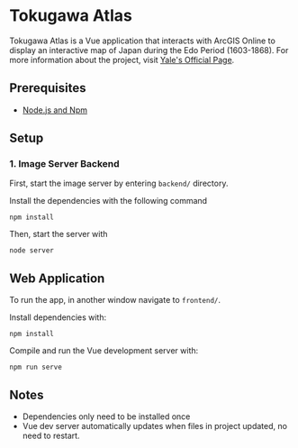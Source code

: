 # Tokugawa Atlas
Tokugawa Atlas is a Vue application that interacts with ArcGIS Online to display an interactive map of Japan during the Edo Period (1603-1868). 
For more information about the project, visit [Yale's Official Page](https://dtl.macmillan.yale.edu/digital-atlas-tokugawa-japan).

## Prerequisites
- [Node.js and Npm](https://nodejs.org/en/)

## Setup

### 1. Image Server Backend
First, start the image server by entering `backend/` directory. 

Install the dependencies with the following command 
```
npm install
```

Then, start the server with 
```
node server
```

## Web Application
To run the app, in another window navigate to `frontend/`.

Install dependencies with:
```
npm install
```

Compile and run the Vue development server with:
```
npm run serve
```

## Notes
- Dependencies only need to be installed once
- Vue dev server automatically updates when files in project updated, no need to restart.

